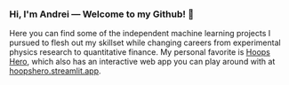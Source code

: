 ### Hi, I'm Andrei — Welcome to my Github! 👋

Here you can find some of the independent machine learning projects I pursued to flesh out my skillset while changing careers from experimental physics research to quantitative finance. My personal favorite is [Hoops Hero](https://github.com/andreilevin/HoopsHero#hoops-hero), which also has an interactive web app you can play around with at [hoopshero.streamlit.app](https://hoopshero.streamlit.app).  


<!--
**andreilevin/andreilevin** is a ✨ _special_ ✨ repository because its `README.md` (this file) appears on your GitHub profile.

Here are some ideas to get you started:

- 🔭 I’m currently working on ...
- 🌱 I’m currently learning ...
- 👯 I’m looking to collaborate on ...
- 🤔 I’m looking for help with ...
- 💬 Ask me about ...
- 📫 How to reach me: ...
- 😄 Pronouns: ...
- ⚡ Fun fact: ...
-->
